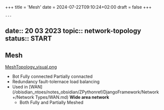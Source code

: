 +++
title = 'Mesh'
date = 2024-07-22T09:10:24+02:00
draft = false
+++

    ---
date:: 20 03 2023
topic:: network-topology
status:: START
---
## Mesh
[MeshTopology_visual.png](/static/MeshTopology_visual.png)
- Bot Fully connected Partially connacted
- Redundancy fault-tolernace load balancing 
- Used in [WAN](/obisdian_ntoes/notes_obsidian/ZPythonref/DjangoFramework/Network+/Network Types/WAN.md) **Wide area network**
	- Both Fully and Partially Meshed
